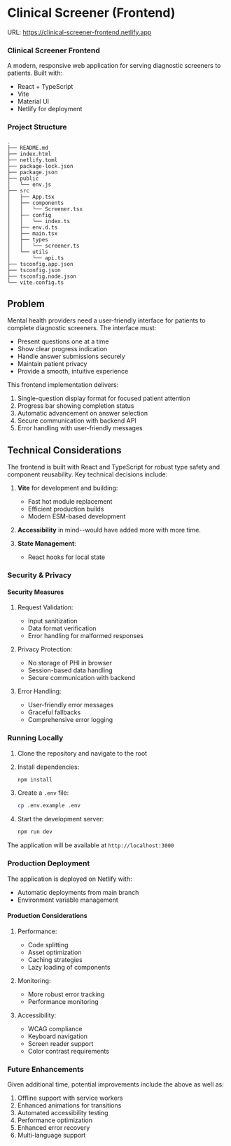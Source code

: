 # Clinical Screener (Frontend)

URL: https://clinical-screener-frontend.netlify.app

### Clinical Screener Frontend

A modern, responsive web application for serving diagnostic screeners to patients. Built with:

- React + TypeScript
- Vite
- Material UI
- Netlify for deployment

### Project Structure

```
.
├── README.md
├── index.html
├── netlify.toml
├── package-lock.json
├── package.json
├── public
│   └── env.js
├── src
│   ├── App.tsx
│   ├── components
│   │   └── Screener.tsx
│   ├── config
│   │   └── index.ts
│   ├── env.d.ts
│   ├── main.tsx
│   ├── types
│   │   └── screener.ts
│   └── utils
│       └── api.ts
├── tsconfig.app.json
├── tsconfig.json
├── tsconfig.node.json
└── vite.config.ts
```

## Problem

Mental health providers need a user-friendly interface for patients to complete diagnostic screeners. The interface must:
- Present questions one at a time
- Show clear progress indication
- Handle answer submissions securely
- Maintain patient privacy
- Provide a smooth, intuitive experience

This frontend implementation delivers:
1. Single-question display format for focused patient attention
2. Progress bar showing completion status
3. Automatic advancement on answer selection
4. Secure communication with backend API
5. Error handling with user-friendly messages

## Technical Considerations

The frontend is built with React and TypeScript for robust type safety and component reusability. Key technical decisions include:

1. **Vite** for development and building:
   - Fast hot module replacement
   - Efficient production builds
   - Modern ESM-based development

2. **Accessibility** in mind--would have added more with more time.

3. **State Management**:
   - React hooks for local state

### Security & Privacy

#### Security Measures

1. Request Validation:
   - Input sanitization
   - Data format verification
   - Error handling for malformed responses

2. Privacy Protection:
   - No storage of PHI in browser
   - Session-based data handling
   - Secure communication with backend

3. Error Handling:
   - User-friendly error messages
   - Graceful fallbacks
   - Comprehensive error logging

### Running Locally

1. Clone the repository and navigate to the root

2. Install dependencies:
   ```bash
   npm install
   ```

3. Create a `.env` file:
   ```bash
   cp .env.example .env
   ```

4. Start the development server:
   ```bash
   npm run dev
   ```

The application will be available at `http://localhost:3000`

### Production Deployment

The application is deployed on Netlify with:
- Automatic deployments from main branch
- Environment variable management

#### Production Considerations

1. Performance:
   - Code splitting
   - Asset optimization
   - Caching strategies
   - Lazy loading of components

2. Monitoring:
   - More robust error tracking
   - Performance monitoring

3. Accessibility:
   - WCAG compliance
   - Keyboard navigation
   - Screen reader support
   - Color contrast requirements

### Future Enhancements

Given additional time, potential improvements include the above as well as:
1. Offline support with service workers
2. Enhanced animations for transitions
3. Automated accessibility testing
4. Performance optimization
5. Enhanced error recovery
6. Multi-language support